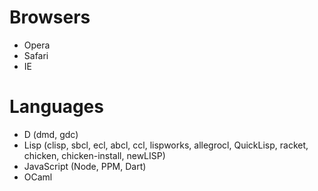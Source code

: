 # Browsers

* Opera
* Safari
* IE

# Languages

* D (dmd, gdc)
* Lisp (clisp, sbcl, ecl, abcl, ccl, lispworks, allegrocl, QuickLisp, racket, chicken, chicken-install, newLISP)
* JavaScript (Node, PPM, Dart)
* OCaml